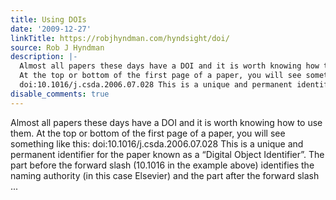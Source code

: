 ```yaml
---
title: Using DOIs
date: '2009-12-27'
linkTitle: https://robjhyndman.com/hyndsight/doi/
source: Rob J Hyndman
description: |-
  Almost all papers these days have a DOI and it is worth knowing how to use them.
  At the top or bottom of the first page of a paper, you will see something like this:
  doi:10.1016/j.csda.2006.07.028 This is a unique and permanent identifier for the paper known as a &ldquo;Digital Object Identifier&rdquo;. The part before the forward slash (10.1016 in the example above) identifies the naming authority (in this case Elsevier) and the part after the forward slash ...
disable_comments: true
---
```

Almost all papers these days have a DOI and it is worth knowing how to use them.
At the top or bottom of the first page of a paper, you will see something like this:
doi:10.1016/j.csda.2006.07.028 This is a unique and permanent identifier for the paper known as a &ldquo;Digital Object Identifier&rdquo;. The part before the forward slash (10.1016 in the example above) identifies the naming authority (in this case Elsevier) and the part after the forward slash ...
